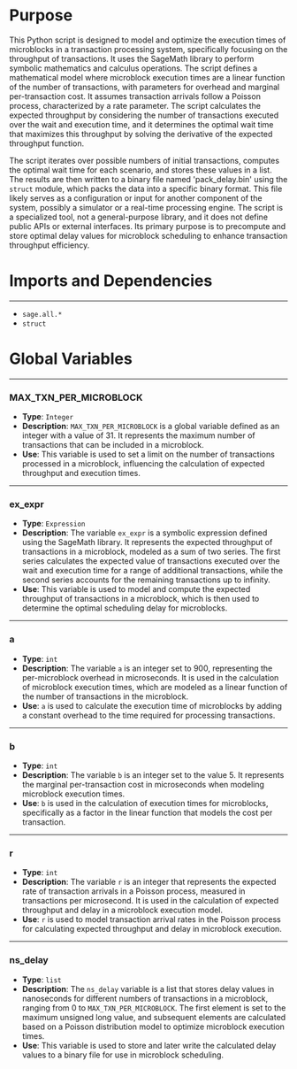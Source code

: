 # Purpose
This Python script is designed to model and optimize the execution times of microblocks in a transaction processing system, specifically focusing on the throughput of transactions. It uses the SageMath library to perform symbolic mathematics and calculus operations. The script defines a mathematical model where microblock execution times are a linear function of the number of transactions, with parameters for overhead and marginal per-transaction cost. It assumes transaction arrivals follow a Poisson process, characterized by a rate parameter. The script calculates the expected throughput by considering the number of transactions executed over the wait and execution time, and it determines the optimal wait time that maximizes this throughput by solving the derivative of the expected throughput function.

The script iterates over possible numbers of initial transactions, computes the optimal wait time for each scenario, and stores these values in a list. The results are then written to a binary file named 'pack_delay.bin' using the `struct` module, which packs the data into a specific binary format. This file likely serves as a configuration or input for another component of the system, possibly a simulator or a real-time processing engine. The script is a specialized tool, not a general-purpose library, and it does not define public APIs or external interfaces. Its primary purpose is to precompute and store optimal delay values for microblock scheduling to enhance transaction throughput efficiency.
# Imports and Dependencies

---
- `sage.all.*`
- `struct`


# Global Variables

---
### MAX\_TXN\_PER\_MICROBLOCK
- **Type**: `Integer`
- **Description**: `MAX_TXN_PER_MICROBLOCK` is a global variable defined as an integer with a value of 31. It represents the maximum number of transactions that can be included in a microblock.
- **Use**: This variable is used to set a limit on the number of transactions processed in a microblock, influencing the calculation of expected throughput and execution times.


---
### ex\_expr
- **Type**: `Expression`
- **Description**: The variable `ex_expr` is a symbolic expression defined using the SageMath library. It represents the expected throughput of transactions in a microblock, modeled as a sum of two series. The first series calculates the expected value of transactions executed over the wait and execution time for a range of additional transactions, while the second series accounts for the remaining transactions up to infinity.
- **Use**: This variable is used to model and compute the expected throughput of transactions in a microblock, which is then used to determine the optimal scheduling delay for microblocks.


---
### a
- **Type**: `int`
- **Description**: The variable `a` is an integer set to 900, representing the per-microblock overhead in microseconds. It is used in the calculation of microblock execution times, which are modeled as a linear function of the number of transactions in the microblock.
- **Use**: `a` is used to calculate the execution time of microblocks by adding a constant overhead to the time required for processing transactions.


---
### b
- **Type**: `int`
- **Description**: The variable `b` is an integer set to the value 5. It represents the marginal per-transaction cost in microseconds when modeling microblock execution times.
- **Use**: `b` is used in the calculation of execution times for microblocks, specifically as a factor in the linear function that models the cost per transaction.


---
### r
- **Type**: `int`
- **Description**: The variable `r` is an integer that represents the expected rate of transaction arrivals in a Poisson process, measured in transactions per microsecond. It is used in the calculation of expected throughput and delay in a microblock execution model.
- **Use**: `r` is used to model transaction arrival rates in the Poisson process for calculating expected throughput and delay in microblock execution.


---
### ns\_delay
- **Type**: `list`
- **Description**: The `ns_delay` variable is a list that stores delay values in nanoseconds for different numbers of transactions in a microblock, ranging from 0 to `MAX_TXN_PER_MICROBLOCK`. The first element is set to the maximum unsigned long value, and subsequent elements are calculated based on a Poisson distribution model to optimize microblock execution times.
- **Use**: This variable is used to store and later write the calculated delay values to a binary file for use in microblock scheduling.


